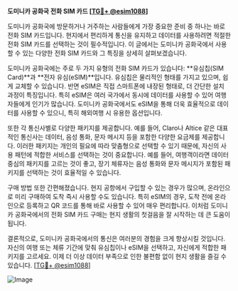 **도미니카 공화국 전화 SIM 카드 [[TG💪+ @esim1088](https://t.me/s/esim1088)]**

도미니카 공화국에 방문하거나 거주하는 사람들에게 가장 중요한 준비 중 하나는 바로 전화 SIM 카드입니다. 현지에서 편리하게 통신을 유지하고 데이터를 사용하려면 적절한 전화 SIM 카드를 선택하는 것이 필수적입니다. 이 글에서는 도미니카 공화국에서 사용할 수 있는 다양한 전화 SIM 카드와 그 특징을 상세히 살펴보겠습니다.

도미니카 공화국에는 주로 두 가지 유형의 전화 SIM 카드가 있습니다: **유심칩(SIM Card)**과 **전자 유심(eSIM)**입니다. 유심칩은 물리적인 형태를 가지고 있으며, 쉽게 교체할 수 있습니다. 반면 eSIM은 직접 스마트폰에 내장된 형태로, 더 간단한 설치 과정이 특징입니다. 특히 eSIM은 여러 국가에서 동시에 데이터를 사용할 수 있어 여행자들에게 인기가 많습니다. 도미니카 공화국에서도 eSIM을 통해 더욱 효율적으로 데이터를 사용할 수 있으니, 특히 해외여행 시 유용한 옵션입니다.

또한 각 통신사별로 다양한 패키지를 제공합니다. 예를 들어, Claro나 Altice 같은 대표적인 통신사는 데이터, 음성 통화, 문자 메시지 등을 포함한 다양한 요금제를 제공합니다. 이러한 패키지는 개인의 필요에 따라 맞춤형으로 선택할 수 있기 때문에, 자신의 사용 패턴에 적합한 서비스를 선택하는 것이 중요합니다. 예를 들어, 여행객이라면 데이터 중심의 패키지를 고르는 것이 좋고, 장기 체류자는 음성 통화와 문자 메시지가 포함된 패키지를 선택하는 것이 효율적일 수 있습니다.

구매 방법 또한 간편해졌습니다. 현지 공항에서 구입할 수 있는 경우가 많으며, 온라인으로 미리 구매하여 도착 즉시 사용할 수도 있습니다. 특히 eSIM의 경우, 도착 전에 온라인으로 등록하고 QR 코드를 통해 바로 사용할 수 있어 매우 편리합니다. 이처럼 도미니카 공화국에서의 전화 SIM 카드 구매는 현지 생활의 첫걸음을 잘 시작하는 데 큰 도움이 됩니다.

결론적으로, 도미니카 공화국에서의 통신은 여러분의 경험을 크게 향상시킬 것입니다. 자신의 여행 또는 체류 기간에 맞춰 유심칩이나 eSIM을 선택하고, 자신에게 적합한 패키지를 고르세요. 이제 더 이상 데이터 부족으로 인한 불편함 없이 현지 생활을 즐길 수 있습니다. [[TG💪+ @esim1088](https://t.me/s/esim1088)]

![Image](https://i.postimg.cc/Y0z9fWf4/image.png)